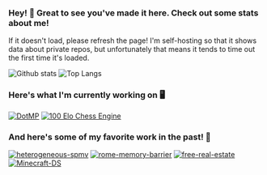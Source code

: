 ### Hey! :wave: Great to see you've made it here. Check out some stats about me!

If it doesn't load, please refresh the page!
I'm self-hosting so that it shows data about private repos, but unfortunately that means it tends to time out the first time it's loaded.

![Github stats](https://github-readme-stats-tau-swart-98.vercel.app/api?username=computablee&include_all_commits=true&number_format=long) ![Top Langs](https://github-readme-stats-tau-swart-98.vercel.app/api/top-langs/?username=computablee&langs_count=8&layout=compact&hide=roff,m4,fortran,shell,tex,awk,makefile,jupyter%20notebook&exclude_repo=numa-ich,perf-opteron,github-readme-stats)

### Here's what I'm currently working on :desktop_computer:

[![DotMP](https://github-readme-stats.vercel.app/api/pin/?username=computablee&repo=DotMP)](https://github.com/computablee/DotMP)
[![100 Elo Chess Engine](https://github-readme-stats.vercel.app/api/pin/?username=computablee&repo=100-Elo-Chess-Engine)](https://github.com/computablee/100-Elo-Chess-Engine)

### And here's some of my favorite work in the past! :microscope:

[![heterogeneous-spmv](https://github-readme-stats.vercel.app/api/pin/?username=computablee&repo=heterogeneous-spmv)](https://github.com/computablee/heterogeneous-spmv)
[![rome-memory-barrier](https://github-readme-stats.vercel.app/api/pin/?username=computablee&repo=rome-memory-barrier)](https://github.com/computablee/rome-memory-barrier)
[![free-real-estate](https://github-readme-stats.vercel.app/api/pin/?username=computablee&repo=free-real-estate-fork)](https://github.com/computablee/free-real-estate-fork)
[![Minecraft-DS](https://github-readme-stats.vercel.app/api/pin/?username=computablee&repo=Minecraft-DS)](https://github.com/computablee/Minecraft-DS)
